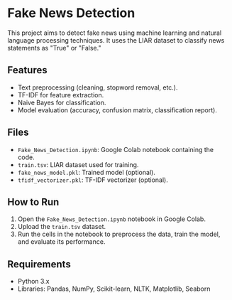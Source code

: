 # Fake News Detection

This project aims to detect fake news using machine learning and natural language processing techniques. It uses the LIAR dataset to classify news statements as "True" or "False."

## Features
- Text preprocessing (cleaning, stopword removal, etc.).
- TF-IDF for feature extraction.
- Naive Bayes for classification.
- Model evaluation (accuracy, confusion matrix, classification report).

## Files
- `Fake_News_Detection.ipynb`: Google Colab notebook containing the code.
- `train.tsv`: LIAR dataset used for training.
- `fake_news_model.pkl`: Trained model (optional).
- `tfidf_vectorizer.pkl`: TF-IDF vectorizer (optional).

## How to Run
1. Open the `Fake_News_Detection.ipynb` notebook in Google Colab.
2. Upload the `train.tsv` dataset.
3. Run the cells in the notebook to preprocess the data, train the model, and evaluate its performance.

## Requirements
- Python 3.x
- Libraries: Pandas, NumPy, Scikit-learn, NLTK, Matplotlib, Seaborn
